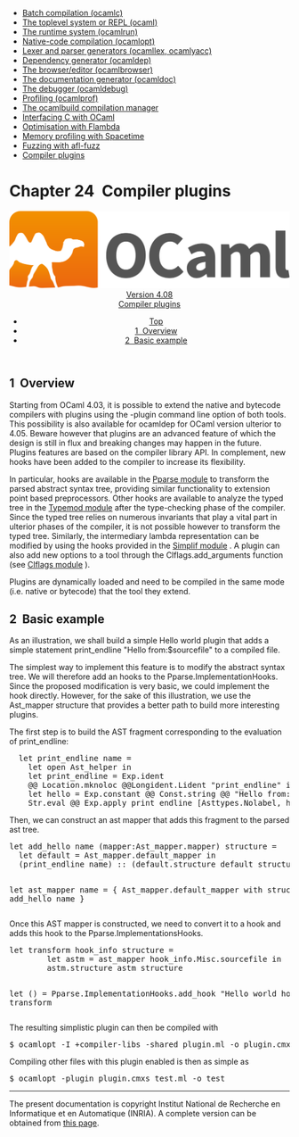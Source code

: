 <!-- ((! set title Manual !)) ((! set documentation !)) ((! set manual !)) ((! set nobreadcrumb !)) -->
<div class="manual content"><ul class="part_menu"><li><a href="comp.html">Batch compilation (ocamlc)</a></li><li><a href="toplevel.html">The toplevel system or REPL (ocaml)</a></li><li><a href="runtime.html">The runtime system (ocamlrun)</a></li><li><a href="native.html">Native-code compilation (ocamlopt)</a></li><li><a href="lexyacc.html">Lexer and parser generators (ocamllex, ocamlyacc)</a></li><li><a href="depend.html">Dependency generator (ocamldep)</a></li><li><a href="browser.html">The browser/editor (ocamlbrowser)</a></li><li><a href="ocamldoc.html">The documentation generator (ocamldoc)</a></li><li><a href="debugger.html">The debugger (ocamldebug)</a></li><li><a href="profil.html">Profiling (ocamlprof)</a></li><li><a href="manual057.html">The ocamlbuild compilation manager</a></li><li><a href="intfc.html">Interfacing C with OCaml</a></li><li><a href="flambda.html">Optimisation with Flambda</a></li><li><a href="spacetime.html">Memory profiling with Spacetime</a></li><li><a href="afl-fuzz.html">Fuzzing with afl-fuzz</a></li><li class="active"><a href="plugins.html">Compiler plugins</a></li></ul>




<h1 class="chapter" id="c:plugins"><span>Chapter 24</span>&nbsp;&nbsp;Compiler plugins</h1>
<header><nav class="toc brand"><a class="brand" href="https://ocaml.org/"><img src="colour-logo-gray.svg" class="svg" alt="OCaml"></a></nav><nav class="toc"><div class="toc_version"><a href="/docs" id="version-select">Version 4.08</a></div><div class="toc_title"><a href="#">Compiler plugins</a></div><ul><li class="top"><a href="#">Top</a></li>
<li><a href="plugins.html#sec553">1&nbsp;&nbsp;Overview</a>
</li><li><a href="plugins.html#sec554">2&nbsp;&nbsp;Basic example</a>
</li></ul></nav></header>

<h2 class="section" id="sec553">1&nbsp;&nbsp;Overview</h2>
<p>Starting from OCaml 4.03, it is possible to extend the native and bytecode compilers
with plugins using the <span class="c003">-plugin</span> command line option of both tools.
This possibility is also available for <span class="c003">ocamldep</span> for OCaml version ulterior to 4.05.
Beware however that plugins are an advanced feature of which the design
is still in flux and breaking changes may happen in the future. Plugins features
are based on the compiler library API. In complement, new hooks have been added to
the compiler to increase its flexibility.</p><p>In particular, hooks are available in the
<a href="../../api/4.08/compilerlibref/Pparse.html"><span class="c003">Pparse</span> module</a>
to transform the parsed abstract syntax tree, providing similar functionality
to extension point based preprocessors.
Other hooks are available to analyze the typed tree in the
<a href="../../api/4.08/compilerlibref/Typemod.html"><span class="c003">Typemod</span> module</a>
after the type-checking phase of the compiler. Since the typed tree relies
on numerous invariants that play a vital part in ulterior phases of the
compiler, it is not possible however to transform the typed tree.
Similarly, the intermediary lambda representation can be modified by using the
hooks provided in the
<a href="../../api/4.08/compilerlibref/Simplif.html"><span class="c003">Simplif</span> module</a>
.
A plugin can also add new options to a tool through the
<span class="c003">Clflags.add_arguments</span> function (see
<a href="../../api/4.08/compilerlibref/Clflags.html"><span class="c003">Clflags</span> module</a>
).</p><p>Plugins are dynamically loaded and need to be compiled in the same mode (i.e.
native or bytecode) that the tool they extend.</p>
<h2 class="section" id="sec554">2&nbsp;&nbsp;Basic example</h2>
<p>As an illustration, we shall build a simple <span class="c003">Hello world</span> plugin that adds
a simple statement <span class="c003">print_endline "Hello from:$sourcefile"</span> to a compiled file.</p><p>The simplest way to implement this feature is to modify the abstract syntax
tree. We will therefore add an hooks to the <span class="c003">Pparse.ImplementationHooks</span>.
Since the proposed modification is very basic, we could implement the hook
directly. However, for the sake of this illustration, we use the <span class="c003">Ast_mapper</span>
structure that provides a better path to build more interesting plugins.</p><p>The first step is to build the AST fragment corresponding to the
evaluation of <span class="c003">print_endline</span>:
</p><pre>  let print_endline name =
    let open Ast_helper in
    let print_endline = Exp.ident
    @@ Location.mknoloc @@Longident.Lident "print_endline" in
    let hello = Exp.constant @@ Const.string @@ "Hello from: " ^ name in
    Str.eval @@ Exp.apply print_endline [Asttypes.Nolabel, hello]
</pre><p>Then, we can construct an ast mapper that adds this fragment to the parsed
ast tree.
</p><pre>let add_hello name (mapper:Ast_mapper.mapper) structure =
  let default = Ast_mapper.default_mapper in
  (print_endline name) :: (default.structure default structure)

let ast_mapper name =
  { Ast_mapper.default_mapper with structure = add_hello name }
</pre><p>Once this AST mapper is constructed, we need to convert it to a hook and adds this
hook to the <span class="c003">Pparse.ImplementationsHooks</span>.
</p><pre>let transform hook_info structure =
        let astm = ast_mapper hook_info.Misc.sourcefile in
        astm.structure astm structure

let () = Pparse.ImplementationHooks.add_hook "Hello world hook" transform
</pre><p>The resulting simplistic plugin can then be compiled with
</p><pre>$ ocamlopt -I +compiler-libs -shared plugin.ml -o plugin.cmxs
</pre><p>Compiling other files with this plugin enabled is then as simple as
</p><pre>$ ocamlopt -plugin plugin.cmxs test.ml -o test
</pre>
<hr>





<div class="copyright">The present documentation is copyright Institut National de Recherche en Informatique et en Automatique (INRIA). A complete version can be obtained from <a href="http://caml.inria.fr/pub/docs/manual-ocaml/">this page</a>.</div></div>